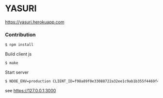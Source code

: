 # YASURI

https://yasuri.herokuapp.com

### Contribution

```bash
$ npm install
```

Build client js

```bash
$ make
```

Start server

```bash
$ NDOE_ENV=production CLIENT_ID=f98a89f0e33088722a32ee1c9ab1b355f4469f4faa11a458d06565a290847962 CLIENT_SECRET=121153bb00589235f43c966abd1e2f0121e1947edc030dbca01326a6bbd5ad7d CALLBACK_URI='https://127.0.0.1:3000/callback' node server.js
```

see https://127.0.0.1:3000
